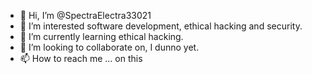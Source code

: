 - 👋 Hi, I’m @SpectraElectra33021
- 👀 I’m interested software development, ethical hacking and security.
- 🌱 I’m currently learning ethical hacking.
- 💞️ I’m looking to collaborate on, I dunno yet.
- 📫 How to reach me ... on this

<!---
SpectraElectra33021/SpectraElectra33021 is a ✨ special ✨ repository because its `README.md` (this file) appears on your GitHub profile.
You can click the Preview link to take a look at your changes.
--->
